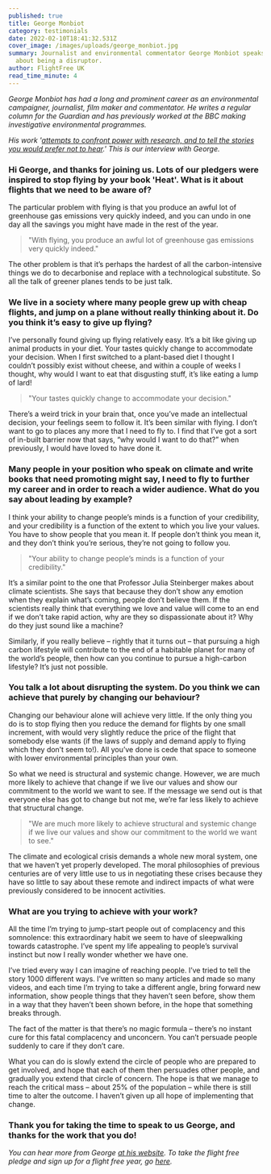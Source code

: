 ```yaml
---
published: true
title: George Monbiot
category: testimonials
date: 2022-02-10T18:41:32.531Z
cover_image: /images/uploads/george_monbiot.jpg
summary: Journalist and environmental commentator George Monbiot speaks to us
  about being a disruptor.
author: FlightFree UK
read_time_minute: 4
---
```

*George Monbiot has had a long and prominent career as an environmental campaigner, journalist, film maker and commentator. He writes a regular column for the Guardian and has previously worked at the BBC making investigative environmental programmes.*

*His work '[attempts to confront power with research, and to tell the stories you would prefer not to hear](https://www.monbiot.com/about/introduction-on-trying-to-be-less-wrong/).' This is our interview with George.*

### Hi George, and thanks for joining us. Lots of our pledgers were inspired to stop flying by your book 'Heat'. What is it about flights that we need to be aware of?

The particular problem with flying is that you produce an awful lot of greenhouse gas emissions very quickly indeed, and you can undo in one day all the savings you might have made in the rest of the year. 

> "With flying, you produce an awful lot of greenhouse gas emissions very quickly indeed."

The other problem is that it’s perhaps the hardest of all the carbon-intensive things we do to decarbonise and replace with a technological substitute. So all the talk of greener planes tends to be just talk.

### We live in a society where many people grew up with cheap flights, and jump on a plane without really thinking about it. Do you think it’s easy to give up flying? 

I’ve personally found giving up flying relatively easy. It’s a bit like giving up animal products in your diet. Your tastes quickly change to accommodate your decision. When I first switched to a plant-based diet I thought I couldn’t possibly exist without cheese, and within a couple of weeks I thought, why would I want to eat that disgusting stuff, it’s like eating a lump of lard! 

> "Your tastes quickly change to accommodate your decision."

There’s a weird trick in your brain that, once you’ve made an intellectual decision, your feelings seem to follow it. It’s been similar with flying. I don’t want to go to places any more that I need to fly to. I find that I’ve got a sort of in-built barrier now that says, “why would I want to do that?” when previously, I would have loved to have done it. 

### Many people in your position who speak on climate and write books that need promoting might say, I need to fly to further my career and in order to reach a wider audience. What do you say about leading by example? 

I think your ability to change people’s minds is a function of your credibility, and your credibility is a function of the extent to which you live your values. You have to show people that you mean it. If people don’t think you mean it, and they don’t think you’re serious, they’re not going to follow you. 

> "Your ability to change people’s minds is a function of your credibility."

It’s a similar point to the one that Professor Julia Steinberger makes about climate scientists. She says that because they don’t show any emotion when they explain what’s coming, people don’t believe them. If the scientists really think that everything we love and value will come to an end if we don’t take rapid action, why are they so dispassionate about it? Why do they just sound like a machine? 

Similarly, if you really believe – rightly that it turns out – that pursuing a high carbon lifestyle will contribute to the end of a habitable planet for many of the world’s people, then how can you continue to pursue a high-carbon lifestyle? It’s just not possible. 

### You talk a lot about disrupting the system. Do you think we can achieve that purely by changing our behaviour? 

Changing our behaviour alone will achieve very little. If the only thing you do is to stop flying then you reduce the demand for flights by one small increment, with would very slightly reduce the price of the flight that somebody else wants (if the laws of supply and demand apply to flying which they don’t seem to!). All you’ve done is cede that space to someone with lower environmental principles than your own. 

So what we need is structural and systemic change. However, we are much more likely to achieve that change if we live our values and show our commitment to the world we want to see. If the message we send out is that everyone else has got to change but not me, we’re far less likely to achieve that structural change. 

> "We are much more likely to achieve structural and systemic change if we live our values and show our commitment to the world we want to see."

The climate and ecological crisis demands a whole new moral system, one that we haven’t yet properly developed. The moral philosophies of previous centuries are of very little use to us in negotiating these crises because they have so little to say about these remote and indirect impacts of what were previously considered to be innocent activities.

### What are you trying to achieve with your work?

All the time I’m trying to jump-start people out of complacency and this somnolence: this extraordinary habit we seem to have of sleepwalking towards catastrophe. I’ve spent my life appealing to people’s survival instinct but now I really wonder whether we have one.  

I’ve tried every way I can imagine of reaching people. I’ve tried to tell the story 1000 different ways. I’ve written so many articles and made so many videos, and each time I’m trying to take a different angle, bring forward new information, show people things that they haven’t seen before, show them in a way that they haven’t been shown before, in the hope that something breaks through. 

The fact of the matter is that there’s no magic formula – there’s no instant cure for this fatal complacency and unconcern. You can’t persuade people suddenly to care if they don’t care. 

What you can do is slowly extend the circle of people who are prepared to get involved, and hope that each of them then persuades other people, and gradually you extend that circle of concern. The hope is that we manage to reach the critical mass – about 25% of the population – while there is still time to alter the outcome. I haven’t given up all hope of implementing that change. 

### Thank you for taking the time to speak to us George, and thanks for the work that you do!

*You can hear more from George [at his website](https://www.monbiot.com/). To take the flight free pledge and sign up for a flight free year, go [here](/index).*